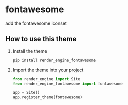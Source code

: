 # fontawesome

add the fontawesome iconset

## How to use this theme

1. Install the theme

   ```python
   pip install render_engine_fontawesome
   ```

2. Import the theme into your project

   ```python
   from render_engine import Site
   from render_engine_fontawesome import fontawesome

   app = Site()
   app.register_theme(fontawesome)
   ```
